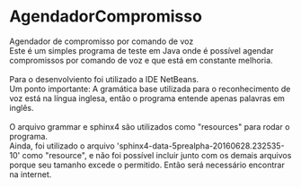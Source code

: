 # AgendadorCompromisso
Agendador de compromisso por comando de voz<br>
Este é um simples programa de teste em Java onde é possível agendar compromissos por comando de voz e que está em constante melhoria.<br><br>
Para o desenvolviento foi utilizado a IDE NetBeans.<br>
Um ponto importante: A gramática base utilizada para o reconhecimento de voz está na língua inglesa, então o programa entende apenas palavras em inglês.<br><br>
O arquivo grammar e sphinx4 são utilizados como "resources" para rodar o programa.<br>
Ainda, foi utilizado o arquivo 'sphinx4-data-5prealpha-20160628.232535-10' como "resource", e não foi possível incluir junto com os demais arquivos porque seu tamanho excede o permitido. Então será necessário encontrar na internet.

